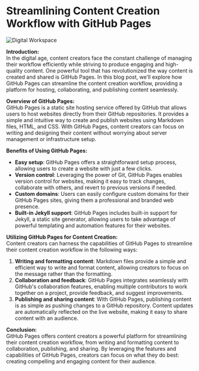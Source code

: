 # Streamlining Content Creation Workflow with GitHub Pages

![Digital Workspace](https://i.pinimg.com/736x/59/b8/2c/59b82cf5d47f98d85bf47bbcbdefe906.jpg)

**Introduction:**  
In the digital age, content creators face the constant challenge of managing their workflow efficiently while striving to produce engaging and high-quality content. One powerful tool that has revolutionized the way content is created and shared is GitHub Pages. In this blog post, we'll explore how GitHub Pages can streamline the content creation workflow, providing a platform for hosting, collaborating, and publishing content seamlessly.

**Overview of GitHub Pages:**  
GitHub Pages is a static site hosting service offered by GitHub that allows users to host websites directly from their GitHub repositories. It provides a simple and intuitive way to create and publish websites using Markdown files, HTML, and CSS. With GitHub Pages, content creators can focus on writing and designing their content without worrying about server management or infrastructure setup.

**Benefits of Using GitHub Pages:**  
- **Easy setup**: GitHub Pages offers a straightforward setup process, allowing users to create a website with just a few clicks.
- **Version control**: Leveraging the power of Git, GitHub Pages enables version control for websites, making it easy to track changes, collaborate with others, and revert to previous versions if needed.
- **Custom domains**: Users can easily configure custom domains for their GitHub Pages sites, giving them a professional and branded web presence.
- **Built-in Jekyll support**: GitHub Pages includes built-in support for Jekyll, a static site generator, allowing users to take advantage of powerful templating and automation features for their websites.

**Utilizing GitHub Pages for Content Creation:**  
Content creators can harness the capabilities of GitHub Pages to streamline their content creation workflow in the following ways:
1. **Writing and formatting content**: Markdown files provide a simple and efficient way to write and format content, allowing creators to focus on the message rather than the formatting.
2. **Collaboration and feedback**: GitHub Pages integrates seamlessly with GitHub's collaboration features, enabling multiple contributors to work together on a project, provide feedback, and suggest improvements.
3. **Publishing and sharing content**: With GitHub Pages, publishing content is as simple as pushing changes to a GitHub repository. Content updates are automatically reflected on the live website, making it easy to share content with an audience.

**Conclusion:**  
GitHub Pages offers content creators a powerful platform for streamlining their content creation workflow, from writing and formatting content to collaboration, publishing, and sharing. By leveraging the features and capabilities of GitHub Pages, creators can focus on what they do best: creating compelling and engaging content for their audience.


